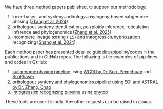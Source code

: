 We have three method papers published, to support our methodology: 

1. kmer-based, and synteny+orthology+phylogeny-based subgenome phasing 
([Zhang et al. 2024](https://doi.org/10.1093/bib/bbad513))
2. orthologous synteny identification, polyploidy inference, reticulation inference and phylogenomics 
([Zhang et al. 2025](https://doi.org/10.1093/nar/gkaf320))
3. incomplete lineage sorting (ILS) and introgression/hybridization recognizing 
([Shang et al. 2024](https://doi.org/10.1093/hr/uhae330))

Each method paper has presented detailed guideline/pipeline/codes in the publications and in GitHub repos. 
The following is the examples of pipelines and codes in GitHub:

1. [subgenome phasing pipeline](https://github.com/zhangrengang/subgenome_phasing_example) using [WGDI by Dr. Sun, Pengchuan](https://github.com/SunPengChuan/wgdi) and [SubPhaser](https://github.com/zhangrengang/SubPhaser)
2. [orthologous synteny and phylogenomics pipeline](https://github.com/zhangrengang/evolution_example/) using [SOI](https://github.com/zhangrengang/soi) and [ASTRAL by Dr. Zhang, Chao](https://github.com/chaoszhang/ASTER)
3. [introgression recognizing pipeline](https://github.com/shang-hongyun/phytop_workflow) using [phytop](https://github.com/zhangrengang/phytop)

These tools are user-friendly. Any other requests can be raised in *Issues*.
